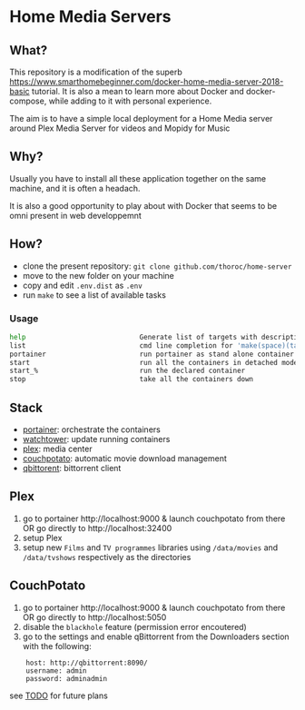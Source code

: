 # Home Media Servers

## What?

This repository is a modification of the superb https://www.smarthomebeginner.com/docker-home-media-server-2018-basic tutorial. It is also a mean to learn more about Docker and docker-compose, while adding to it with personal experience.

The aim is to have a simple local deployment for a Home Media server around Plex Media Server for videos and Mopidy for Music

## Why?

Usually you have to install all these application together on the same machine, and it is often a headach. 

It is also a good opportunity to play about with Docker that seems to be omni present in web developpemnt

## How?

* clone the present repository: ```git clone github.com/thoroc/home-server```
* move to the new folder on your machine
* copy and edit ```.env.dist``` as ```.env```
* run ```make``` to see a list of available tasks

### Usage

``` bash
help                            Generate list of targets with descriptions
list                            cmd line completion for 'make(space)(tab)'
portainer                       run portainer as stand alone container
start                           run all the containers in detached mode
start_%                         run the declared container
stop                            take all the containers down

```

## Stack

* [portainer](https://www.portainer.io/): orchestrate the containers
* [watchtower](https://github.com/v2tec/watchtower): update running containers 
* [plex](https://www.plex.tv/): media center
* [couchpotato](https://couchpota.to/): automatic movie download management
* [qbittorent](https://www.qbittorrent.org/): bittorrent client

## Plex

1. go to portainer http://localhost:9000 & launch couchpotato from there OR go directly to http://localhost:32400
2. setup Plex
3. setup new ```Films``` and ```TV programmes``` libraries using ```/data/movies``` and ```/data/tvshows``` respectively as the directories

## CouchPotato

1. go to portainer http://localhost:9000 & launch couchpotato from there OR go directly to http://localhost:5050
2. disable the ```blackhole``` feature (permission error encoutered)
3. go to the settings and enable qBittorrent from the Downloaders section with the following:

``` config
    host: http://qbittorrent:8090/
    username: admin
    password: adminadmin
```

see [TODO](doc/TODO.md) for future plans